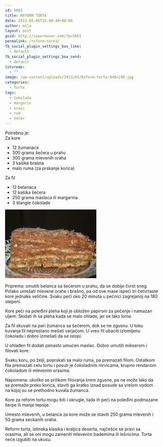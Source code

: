 ```yaml
---
id: 5661
title: REFORM TORTA
date: 2013-05-06T15:40:48+00:00
author: mila
layout: post
guid: http://superkuvar.com/?p=5661
permalink: /reform-torta/
fb_social_plugin_settings_box_like:
  - default
fb_social_plugin_settings_box_send:
  - default
totvreme:
  - ""
image: /wp-content/uploads/2013/05/Reform-torta-940x198.jpg
categories:
  - Torte
tags:
  - čokolada
  - margarin
  - orasi
  - rum
  - šećer
---
```

Potrebno je:  
Za kore

  * 12 žumanaca
  * 300 grama šećera u prahu
  * 300 grama mlevenih oraha
  * 3 kašike brašna
  * malo ruma (za prskanje korica)

Za fil

  * 12 belanaca
  * 12 kašika šećera
  * 250 grama maslaca ili margarina
  * 3 štangle čokolade

<img class="alignnone size-medium wp-image-5662" src="/wp-content/uploads/2013/05/Reform-torta-300x225.jpg" alt="Reform torta" width="300" height="225" /> 

Priprema: umutiti belanca sa šećerom u prahu, da se dobije čvrst sneg. Polako umešati mlevene orahe i brašno, pa od ove mase ispeći tri četvrtaste kore jednake veličine. Svaku peći oko 20 minuta u pećnici zagrejanoj na 180 stepeni.

Kore peći na poleđini pleha koji je obložen papirom za pečenje i namazan uljem. Skidati ih sa pleha kada se malo ohlade, jer se lako lome.

Za fil skuvati na pari žumanca sa šećerom, dok se ne zgusnu. U toku kuvanja fil neprestano mešati varjačom. U vreo fil ubaciti izlomljenu čokoladu i dobro izmešati da se istopi.

U ohlađen fil dodati penasto umućen maslac. Dobro umutiti mikserom i filovati kore.

Svaku koru, po želji, poprskati sa malo ruma, pa premazati filom. Ostatkom fila premazati celu tortu i posuti je čokoladnim mrvicama, krupno rendanom čokoladom ili mlevenim orasima.

Napomena: ukoliko se prilikom filovanja krem zgusne, pa ne može lako da se premaže preko korica, staviti ga kratko iznad posude sa vrelom vodom na kojoj su se prethodno kuvala žumanca.

Kore za reform tortu mogu biti i okrugle, tada ih peći na poleđini podmazane šerpe ili manje tepsije.

Umesto mlevenih, u belanca za kore može se staviti 250 grama mlevenih i 50 grama seckanih oraha.

Reform torta, istinska klasika i kraljica deserta, najčešće se pravi sa orasima, ali se oni mogu zameniti mlevenim bademima ili lešnicima. Torta neće izgubiti na ukusu.